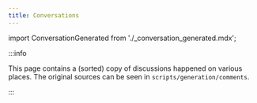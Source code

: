 ```yaml
---
title: Conversations
---
```


import ConversationGenerated from './_conversation_generated.mdx';

:::info

This page contains a (sorted) copy of discussions happened on various places. The original sources can be seen in `scripts/generation/comments`.

:::

<ConversationGenerated />